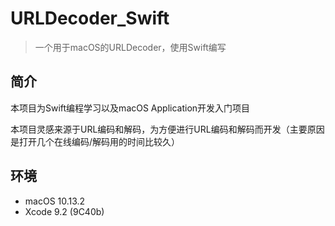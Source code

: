 # URLDecoder_Swift

> 一个用于macOS的URLDecoder，使用Swift编写

## 简介

本项目为Swift编程学习以及macOS Application开发入门项目

本项目灵感来源于URL编码和解码，为方便进行URL编码和解码而开发（主要原因是打开几个在线编码/解码用的时间比较久）

## 环境

* macOS 10.13.2
* Xcode 9.2 (9C40b)
